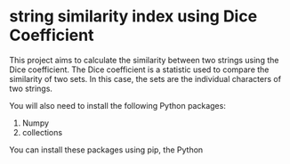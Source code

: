 # string similarity index using Dice Coefficient

This project aims to calculate the similarity between two strings using the Dice coefficient. The Dice coefficient is a statistic used to compare the similarity of two sets. In this case, the sets are the individual characters of two strings.

You will also need to install the following Python packages:
1) Numpy
2) collections

You can install these packages using pip, the Python
